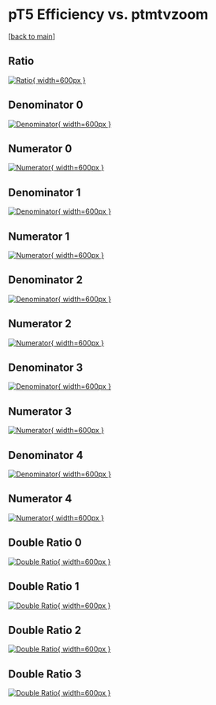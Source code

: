 # pT5 Efficiency vs. ptmtvzoom

[[back to main](./)]



## Ratio

[![Ratio](../mtv/var/pT5_xtr_0_-1_eff_ptmtvzoom.png){ width=600px }](../mtv/var/pT5_xtr_0_-1_eff_ptmtvzoom.pdf)

## Denominator 0

[![Denominator](../mtv/den/pT5_xtr_0_-1_eff_ptmtvzoom_den0.png){ width=600px }](../mtv/den/pT5_xtr_0_-1_eff_ptmtvzoom_den0.pdf)

## Numerator 0

[![Numerator](../mtv/num/pT5_xtr_0_-1_eff_ptmtvzoom_num0.png){ width=600px }](../mtv/num/pT5_xtr_0_-1_eff_ptmtvzoom_num0.pdf)

## Denominator 1

[![Denominator](../mtv/den/pT5_xtr_0_-1_eff_ptmtvzoom_den1.png){ width=600px }](../mtv/den/pT5_xtr_0_-1_eff_ptmtvzoom_den1.pdf)

## Numerator 1

[![Numerator](../mtv/num/pT5_xtr_0_-1_eff_ptmtvzoom_num1.png){ width=600px }](../mtv/num/pT5_xtr_0_-1_eff_ptmtvzoom_num1.pdf)

## Denominator 2

[![Denominator](../mtv/den/pT5_xtr_0_-1_eff_ptmtvzoom_den2.png){ width=600px }](../mtv/den/pT5_xtr_0_-1_eff_ptmtvzoom_den2.pdf)

## Numerator 2

[![Numerator](../mtv/num/pT5_xtr_0_-1_eff_ptmtvzoom_num2.png){ width=600px }](../mtv/num/pT5_xtr_0_-1_eff_ptmtvzoom_num2.pdf)

## Denominator 3

[![Denominator](../mtv/den/pT5_xtr_0_-1_eff_ptmtvzoom_den3.png){ width=600px }](../mtv/den/pT5_xtr_0_-1_eff_ptmtvzoom_den3.pdf)

## Numerator 3

[![Numerator](../mtv/num/pT5_xtr_0_-1_eff_ptmtvzoom_num3.png){ width=600px }](../mtv/num/pT5_xtr_0_-1_eff_ptmtvzoom_num3.pdf)

## Denominator 4

[![Denominator](../mtv/den/pT5_xtr_0_-1_eff_ptmtvzoom_den4.png){ width=600px }](../mtv/den/pT5_xtr_0_-1_eff_ptmtvzoom_den4.pdf)

## Numerator 4

[![Numerator](../mtv/num/pT5_xtr_0_-1_eff_ptmtvzoom_num4.png){ width=600px }](../mtv/num/pT5_xtr_0_-1_eff_ptmtvzoom_num4.pdf)

## Double Ratio 0

[![Double Ratio](../mtv/ratio/pT5_xtr_0_-1_eff_ptmtvzoom_ratio0.png){ width=600px }](../mtv/ratio/pT5_xtr_0_-1_eff_ptmtvzoom_ratio0.pdf)

## Double Ratio 1

[![Double Ratio](../mtv/ratio/pT5_xtr_0_-1_eff_ptmtvzoom_ratio1.png){ width=600px }](../mtv/ratio/pT5_xtr_0_-1_eff_ptmtvzoom_ratio1.pdf)

## Double Ratio 2

[![Double Ratio](../mtv/ratio/pT5_xtr_0_-1_eff_ptmtvzoom_ratio2.png){ width=600px }](../mtv/ratio/pT5_xtr_0_-1_eff_ptmtvzoom_ratio2.pdf)

## Double Ratio 3

[![Double Ratio](../mtv/ratio/pT5_xtr_0_-1_eff_ptmtvzoom_ratio3.png){ width=600px }](../mtv/ratio/pT5_xtr_0_-1_eff_ptmtvzoom_ratio3.pdf)

